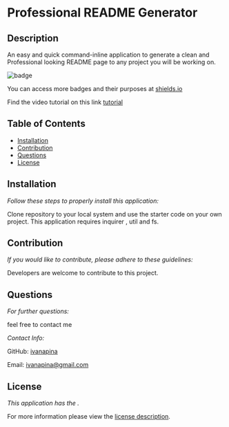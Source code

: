 # Professional README Generator

## Description

An easy and quick command-inline application to generate a clean and Professional looking README page to any project you will be working on.

![badge](https://img.shields.io/badge/license--brightorange)

You can access more badges and their purposes at [shields.io](https://shields.io)

Find the video tutorial on this link [tutorial](https://youtu.be/h3XkPiNAVCs)

## Table of Contents
  * [Installation](#installation)
  * [Contribution](#contribution)
  * [Questions](#questions)
  * [License](#license)
    
    
## Installation
    
  _Follow these steps to properly install this application:_

  Clone repository to your local system and use the starter code on your own project. This application requires inquirer , util and fs.
      
## Contribution

  _If you would like to contribute, please adhere to these guidelines:_

  Developers are welcome to contribute to this project.
      
## Questions
      
  _For further questions:_

  feel free to contact me
  
  _Contact Info:_

  GitHub: [ivanapina](https://github.com/ivanapina)

  Email: [ivanapina@gmail.com](mailto:ivanapina@gmail.com)
    
## License

      
  _This application has the ._
      
  For more information please view the [license description]().
  
  